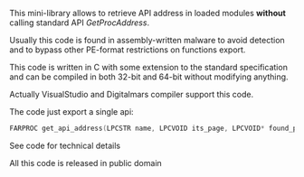 This mini-library allows to retrieve API address in loaded modules **without**
calling standard API *GetProcAddress*.

Usually this code is found in assembly-written malware to avoid detection and to
bypass other PE-format restrictions on functions export.

This code is written in C with some extension to the standard specification and
can be compiled in both 32-bit and 64-bit  without modifying anything.

Actually VisualStudio and Digitalmars compiler support this code.

The code just export a single api:
```C
FARPROC get_api_address(LPCSTR name, LPCVOID its_page, LPCVOID* found_page);
```
See code for technical details

All this code is released in public domain
